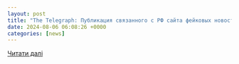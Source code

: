 ```yaml
---
layout: post
title: "The Telegraph: Публикация связанного с РФ сайта фейковых новостей привела к антимигрантским погромам в Британии | ФОТО"
date: 2024-08-06 06:08:26 +0000
categories: [news]
---
```


[Читати далі](https://inforesist.org/the-telegraph-publikacziya-svyazannogo-s-rf-sajta-fejkovyh-novostej-privela-k-antimigrantskim-pogromam-v-britanii/)
